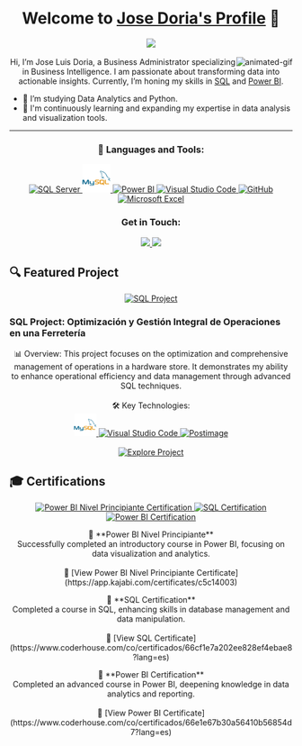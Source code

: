 <p align="center">
  <h1 align="center">Welcome to <a href="https://github.com/Josedoria93">Jose Doria's Profile</a> 👋</h1>
  <p align="center">
    <a href="https://github.com/DenverCoder1/readme-typing-svg">
      <img src="https://readme-typing-svg.herokuapp.com?font=IBM+Plex+Sans&color=F72EE2&size=25&lines=Welcome+to+my+GitHub+Profile!;Business+Administrator+specialized+in+Business+Intelligence;Currently+learning+SQL+and+Power+BI" />
    </a>
  </p>
</p>

<p align="center">
  <img align="right" src="https://media.giphy.com/media/M9gbBd9nbDrOTu1Mqx/giphy.gif" alt="animated-gif">
</p>
<p align="center">
  Hi, I’m Jose Luis Doria, a Business Administrator specializing in Business Intelligence. I am passionate about transforming data into actionable insights. Currently, I’m honing my skills in <a href="https://www.microsoft.com/en-us/sql-server" target="_blank">SQL</a> and <a href="https://powerbi.microsoft.com/" target="_blank">Power BI</a>.
</p>
<ul>
  <li>🎒 I’m studying  Data Analytics and Python.</li>
  <li>🌱 I'm continuously learning and expanding my expertise in data analysis and visualization tools.</li>
</ul>

<hr>

<h3 align="center">
🤖 Languages and Tools:</h3>
<p align="center">
  <a href="https://www.microsoft.com/en-us/sql-server" target="_blank">
    <img src="https://www.svgrepo.com/show/303229/microsoft-sql-server-logo.svg" alt="SQL Server" width="50" height="50"/>
  </a>
  <a href="https://www.mysql.com/" target="_blank">
    <img src="https://raw.githubusercontent.com/devicons/devicon/master/icons/mysql/mysql-original-wordmark.svg" alt="MySQL" width="50" height="50"/>
  </a>
  <a href="https://powerbi.microsoft.com/en-us/" target="_blank">
    <img src="https://d11wkw82a69pyn.cloudfront.net/wm-reply/siteassets/images/power%20bi.png" alt="Power BI" width="43" height="40"/>
  </a>
   <a href="https://code.visualstudio.com/" target="_blank">
      <img src="https://img.icons8.com/color/48/000000/visual-studio-code-2019.png" alt="Visual Studio Code" width="30" height="30"/>
    </a>
  <a href="https://github.com/" target="_blank">
    <img src="https://img.shields.io/badge/GitHub-181717?style=for-the-badge&logo=github&logoColor=white" alt="GitHub" width="60" height="40"/>
  </a>
 <a href="https://www.microsoft.com/en-us/microsoft-365/excel" target="_blank">
    <img src="https://img.shields.io/badge/Microsoft_Excel-217346?style=for-the-badge&logo=microsoft-excel&logoColor=white" alt="Microsoft Excel"/>
  </a>
</p>

<h3 align="center">Get in Touch:</h3>
<p align="center">
   <a href="https://www.linkedin.com/in/josedoriap/" target="_blank">
    <img src="https://img.shields.io/badge/linkedin-%230077B5.svg?&style=for-the-badge&logo=linkedin&logoColor=white" height=35>
  </a>
  <a href="mailto:joseluisdoria7@gmail.com">
    <img src="https://img.shields.io/badge/Gmail-333333?style=for-the-badge&logo=gmail&logoColor=red" height=35>
  </a>
</p>

## 🔍 Featured Project

<p align="center">
  <a href="https://github.com/Josedoria93/sql_project" target="_blank">
    <img src="https://img.shields.io/badge/SQL_Project-007ACC?style=for-the-badge&logo=github&logoColor=white" alt="SQL Project"/>
  </a>
</p>

### SQL Project: Optimización y Gestión Integral de Operaciones en una Ferretería

<p align="center">
  📊 Overview: This project focuses on the optimization and comprehensive management of operations in a hardware store. It demonstrates my ability to enhance operational efficiency and data management through advanced SQL techniques.
  <br><br>
  🛠️ Key Technologies:
  <br>
  <a href="https://www.mysql.com/" target="_blank">
    <img src="https://raw.githubusercontent.com/devicons/devicon/master/icons/mysql/mysql-original-wordmark.svg" alt="MySQL" width="40" height="40"/>
  </a>
  <a href="https://code.visualstudio.com/" target="_blank">
    <img src="https://img.icons8.com/color/48/000000/visual-studio-code-2019.png" alt="Visual Studio Code" width="40" height="40"/>
  </a>
  <a href="https://postimages.org/" target="_blank">
    <img src="https://postimg.cc/4g39sGRJ" alt="Postimage" width="40" height="40"/>
  </a>
  <br><br>
  <a href="https://github.com/Josedoria93/sql_project" target="_blank">
    <img src="https://img.shields.io/badge/Explore%20Project-Click%20Here-brightgreen?style=flat&logo=github" alt="Explore Project"/>
  </a>
</p>

## 🎓 Certifications

<p align="center">
  <a href="https://app.kajabi.com/certificates/c5c14003" target="_blank">
    <img src="https://img.shields.io/badge/Power_BI%20Nivel%20Principiante-007ACC?style=for-the-badge&logo=Microsoft%20Power%20BI&logoColor=white" alt="Power BI Nivel Principiante Certification" />
  </a>
  <a href="https://www.coderhouse.com/co/certificados/66cf1e7a202ee828ef4ebae8?lang=es" target="_blank">
    <img src="https://img.shields.io/badge/SQL%20Certification-007ACC?style=for-the-badge&logo=MySQL&logoColor=white" alt="SQL Certification" />
  </a>
  <a href="https://www.coderhouse.com/co/certificados/66e1e67b30a56410b56854d7?lang=es" target="_blank">
    <img src="https://img.shields.io/badge/Power_BI%20Certification-007ACC?style=for-the-badge&logo=Microsoft%20Power%20BI&logoColor=white" alt="Power BI Certification" />
  </a>
</p>

<p align="center">
  📜 **Power BI Nivel Principiante** 
  <br> Successfully completed an introductory course in Power BI, focusing on data visualization and analytics.
  <br><br>
  🔗 [View Power BI Nivel Principiante Certificate](https://app.kajabi.com/certificates/c5c14003)
</p>

<p align="center">
  📜 **SQL Certification** 
  <br> Completed a course in SQL, enhancing skills in database management and data manipulation.
  <br><br>
  🔗 [View SQL Certificate](https://www.coderhouse.com/co/certificados/66cf1e7a202ee828ef4ebae8?lang=es)
</p>

<p align="center">
  📜 **Power BI Certification** 
  <br> Completed an advanced course in Power BI, deepening knowledge in data analytics and reporting.
  <br><br>
  🔗 [View Power BI Certificate](https://www.coderhouse.com/co/certificados/66e1e67b30a56410b56854d7?lang=es)
</p>











